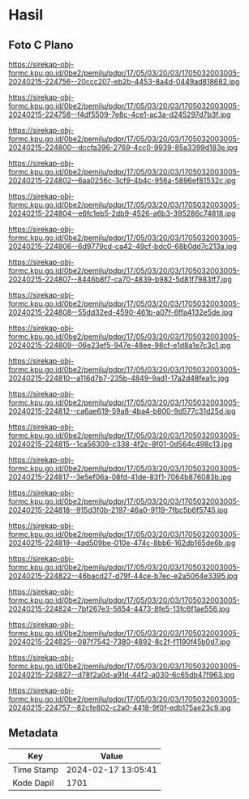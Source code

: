 # Hasil

## Foto C Plano

https://sirekap-obj-formc.kpu.go.id/0be2/pemilu/pdpr/17/05/03/20/03/1705032003005-20240215-224756--20ccc207-eb2b-4453-8a4d-0449ad818682.jpg

https://sirekap-obj-formc.kpu.go.id/0be2/pemilu/pdpr/17/05/03/20/03/1705032003005-20240215-224758--f4df5509-7e8c-4ce1-ac3a-d245297d7b3f.jpg

https://sirekap-obj-formc.kpu.go.id/0be2/pemilu/pdpr/17/05/03/20/03/1705032003005-20240215-224800--dccfa396-2769-4cc0-9939-85a3399d183e.jpg

https://sirekap-obj-formc.kpu.go.id/0be2/pemilu/pdpr/17/05/03/20/03/1705032003005-20240215-224802--6aa0256c-3cf9-4b4c-956a-5896ef81532c.jpg

https://sirekap-obj-formc.kpu.go.id/0be2/pemilu/pdpr/17/05/03/20/03/1705032003005-20240215-224804--e6fc1eb5-2db9-4526-a6b3-395286c74818.jpg

https://sirekap-obj-formc.kpu.go.id/0be2/pemilu/pdpr/17/05/03/20/03/1705032003005-20240215-224806--6d9779cd-ca42-49cf-bdc0-68b0dd7c213a.jpg

https://sirekap-obj-formc.kpu.go.id/0be2/pemilu/pdpr/17/05/03/20/03/1705032003005-20240215-224807--8446b8f7-ca70-4839-b982-5d81f7983ff7.jpg

https://sirekap-obj-formc.kpu.go.id/0be2/pemilu/pdpr/17/05/03/20/03/1705032003005-20240215-224808--55dd32ed-4590-461b-a07f-6ffa4132e5de.jpg

https://sirekap-obj-formc.kpu.go.id/0be2/pemilu/pdpr/17/05/03/20/03/1705032003005-20240215-224809--06e23ef5-947e-48ee-98cf-e1d8a1e7c3c1.jpg

https://sirekap-obj-formc.kpu.go.id/0be2/pemilu/pdpr/17/05/03/20/03/1705032003005-20240215-224810--a116d7b7-235b-4849-9ad1-17a2d48fea1c.jpg

https://sirekap-obj-formc.kpu.go.id/0be2/pemilu/pdpr/17/05/03/20/03/1705032003005-20240215-224812--ca6ae619-59a8-4ba4-b800-9d577c31d25d.jpg

https://sirekap-obj-formc.kpu.go.id/0be2/pemilu/pdpr/17/05/03/20/03/1705032003005-20240215-224815--1ca56309-c338-4f2c-8f01-0d564c498c13.jpg

https://sirekap-obj-formc.kpu.go.id/0be2/pemilu/pdpr/17/05/03/20/03/1705032003005-20240215-224817--3e5ef06a-08fd-41de-83f1-7064b876083b.jpg

https://sirekap-obj-formc.kpu.go.id/0be2/pemilu/pdpr/17/05/03/20/03/1705032003005-20240215-224818--915d3f0b-2197-46a0-9119-7fbc5b6f5745.jpg

https://sirekap-obj-formc.kpu.go.id/0be2/pemilu/pdpr/17/05/03/20/03/1705032003005-20240215-224819--4ad509be-010e-474c-8bb6-162db165de6b.jpg

https://sirekap-obj-formc.kpu.go.id/0be2/pemilu/pdpr/17/05/03/20/03/1705032003005-20240215-224822--46bacd27-d79f-44ce-b7ec-e2a5064e3395.jpg

https://sirekap-obj-formc.kpu.go.id/0be2/pemilu/pdpr/17/05/03/20/03/1705032003005-20240215-224824--7bf267e3-5654-4473-8fe5-13fc6f1ae556.jpg

https://sirekap-obj-formc.kpu.go.id/0be2/pemilu/pdpr/17/05/03/20/03/1705032003005-20240215-224825--087f7542-7380-4892-8c2f-f1190f45b0d7.jpg

https://sirekap-obj-formc.kpu.go.id/0be2/pemilu/pdpr/17/05/03/20/03/1705032003005-20240215-224827--d78f2a0d-a91d-44f2-a030-6c65db47f963.jpg

https://sirekap-obj-formc.kpu.go.id/0be2/pemilu/pdpr/17/05/03/20/03/1705032003005-20240215-224757--82cfe802-c2a0-4418-9f0f-edb175ae23c9.jpg


## Metadata

| Key        | Value               |
| ---------- | ------------------- |
| Time Stamp | 2024-02-17 13:05:41 |
| Kode Dapil | 1701                |



